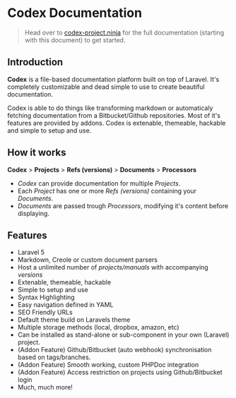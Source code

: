 <!---
title: Overview
subtitle: Codex Documentation
buttons:
  type: buttons
  buttons:    
    github: 
      text: Github
      icon: fa fa-github    
      attr:
          href: https://github.com/codex-project/codex
          target: _blank
    packagist:
      text: Packagist
      attr:    
          href: https://packagist.org/packages/codex
          target: _blank
-->


# Codex Documentation

<!--*codex:general:hide*-->

> Head over to [codex-project.ninja](http://codex-project.ninja) for the full documentation (starting with this document) to get started.

<!--*codex:/general:hide*-->


## Introduction
**Codex** is a file-based documentation platform built on top of Laravel. It's completely customizable and dead simple to use to create beautiful documentation.

Codex is able to do things like transforming markdown or automaticaly fetching documentation from a Bitbucket/Github repositories.
Most of it's features are provided by addons. Codex is extenable, themeable, hackable and simple to setup and use.

## How it works

**Codex** > **Projects** > **Refs (versions)** > **Documents** > **Processors**

- _Codex_ can provide documentation for multiple _Projects_.
- Each _Project_ has one or more _Refs (versions)_ containing your _Documents_.
- _Documents_ are passed trough _Processors_, modifying it's content before displaying.

## Features
- Laravel 5
- Markdown, Creole or custom document parsers
- Host a unlimited number of _projects/manuals_ with accompanying _versions_
- Extenable, themeable, hackable 
- Simple to setup and use
- Syntax Highlighting
- Easy navigation defined in YAML
- SEO Friendly URLs
- Default theme build on Laravels theme
- Multiple storage methods (local, dropbox, amazon, etc)
- Can be installed as stand-alone or sub-component in your own (Laravel) project.
- (Addon Feature) Github/Bitbucket (auto webhook) synchronisation based on tags/branches. 
- (Addon Feature) Smooth working, custom PHPDoc integration
- (Addon Feature) Access restriction on projects using Github/Bitbucket login
- Much, much more!

